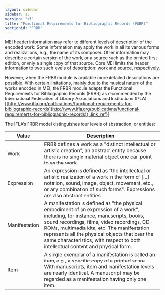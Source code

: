 ```yaml
---
layout: sidebar
sidebar: s1
version: "v3"
title: "Functional Requirements for Bibliographic Records (FRBR)"
sectionid: "FRBR"
---
```




MEI header information may refer to different levels of description of the encoded
work: Some
information may apply the work in all its various forms and realizations, e.g., the
name of its
composer. Other information may describe a certain version of the work, or a source
such as the
printed first edition, or only a single copy of that source. Core MEI limits the header
information to two such levels of description: work and source, respectively.

However, when the FRBR module is available more detailed descriptions are possible.
With
certain limitations, mainly due to the musical nature of the works encoded in MEI,
the FRBR
module adapts the Functional Requirements for Bibliographic Records (FRBR) as recommended
by the
International Federation of Library Associations and Institutions (IFLA) [[http://www.ifla.org/publications/functional-requirements-for-bibliographic-records](http://www.ifla.org/publications/functional-requirements-for-bibliographic-records){:.link_ref}].

The IFLA’s FRBR model distinguishes four levels of abstraction, or entities:

<table class="table table-striped table-hover">
   <thead>
      <tr>
         <th>Value</th>
         <th>Description</th>
      </tr>
   </thead>
   <tbody>
      <tr>
         <td>Work</td>
         <td>FRBR defines a work as a "distinct intellectual or artistic creation", an abstract
            entity because there is no single material object one can point to as the work.
         </td>
      </tr>
      <tr>
         <td>Expression</td>
         <td>An expression is defined as "the intellectual or artistic realization of a work in
            the
            form of [...] notation, sound, image, object, movement, etc., or any combination of
            such
            forms". Expressions are also abstract entities.
         </td>
      </tr>
      <tr>
         <td>Manifestation</td>
         <td>A manifestation is defined as "the physical embodiment of an expression of a work",
            including, for instance, manuscripts, books, sound recordings, films, video recordings,
            CD-ROMs, multimedia kits, etc. The manifestation represents all the physical objects
            that
            bear the same characteristics, with respect to both intellectual content and physical
            form.
         </td>
      </tr>
      <tr>
         <td>Item</td>
         <td>A single exemplar of a manifestation is called an item, e.g., a specific copy of a
            printed score. With manuscripts, item and manifestation levels are nearly identical.
            A
            manuscript may be regarded as a manifestation having only one item.
         </td>
      </tr>
   </tbody>
</table>





